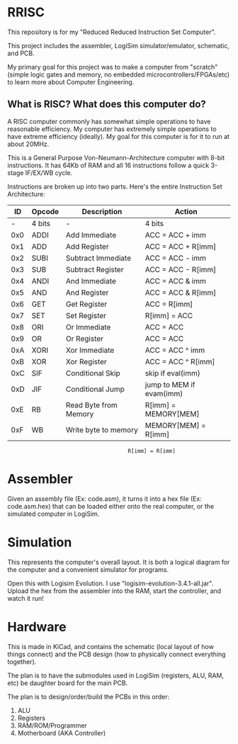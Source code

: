 # RRISC
This repository is for my "Reduced Reduced Instruction Set Computer".

This project includes the assembler, LogiSim simulator/emulator, schematic, and PCB.

My primary goal for this project was to make a computer from "scratch" (simple logic gates and memory, no embedded microcontrollers/FPGAs/etc) to learn more about Computer Engineering.

## What is RISC? What does this computer do? 

A RISC computer commonly has somewhat simple operations to have reasonable efficiency. My computer has extremely simple operations to have extreme efficiency (ideally). My goal for this computer is for it to run at about 20MHz.

This is a General Purpose Von-Neumann-Architecture computer with 8-bit instructions. It has 64Kb of RAM and all 16 instructions follow a quick 3-stage IF/EX/WB cycle.

Instructions are broken up into two parts. Here's the entire Instruction Set Architecture:

 ID | Opcode  |  Description          |  Action
----|---------|-----------------------|-------------------------
 -  | 4 bits  | -                     | 4 bits
0x0 | ADDI    | Add Immediate         | ACC = ACC + imm
0x1 | ADD     | Add Register          | ACC = ACC + R\[imm\]
0x2 | SUBI    | Subtract Immediate    | ACC = ACC - imm
0x3 | SUB     | Subtract Register     | ACC = ACC - R\[imm\]
0x4 | ANDI    | And Immediate         | ACC = ACC & imm
0x5 | AND     | And Register          | ACC = ACC & R\[imm\]
0x6 | GET     | Get Register          | ACC = R\[imm\]
0x7 | SET     | Set Register          | R\[imm\] = ACC
0x8 | ORI     | Or Immediate          | ACC = ACC | imm
0x9 | OR      | Or Register           | ACC = ACC | R\[imm\]
0xA | XORI    | Xor Immediate         | ACC = ACC ^ imm
0xB | XOR     | Xor Register          | ACC = ACC ^ R\[imm\]
0xC | SIF     | Conditional Skip      | skip if eval(imm)
0xD | JIF     | Conditional Jump      | jump to MEM if evam(imm)
0xE | RB      | Read Byte from Memory | R\[imm\] = MEMORY\[MEM\]
0xF | WB      | Write byte to memory  | MEMORY\[MEM\] = R\[imm\]
                                          R[imm] = R[imm]

# Assembler

Given an assembly file (Ex: code.asm), it turns it into a hex file (Ex: code.asm.hex) that can be loaded either onto the real computer, or the simulated computer in LogiSim.

# Simulation

This represents the computer's overall layout. It is both a logical diagram for the computer and a convenient simulator for programs.

Open this with Logisim Evolution. I use "logisim-evolution-3.4.1-all.jar". Upload the hex from the assembler into the RAM, start the controller, and watch it run!

# Hardware

This is made in KiCad, and contains the schematic (local layout of how things connect) and the PCB design (how to physically connect everything together).

The plan is to have the submodules used in LogiSim (registers, ALU, RAM, etc) be daughter board for the main PCB.

The plan is to design/order/build the PCBs in this order:
1. ALU
2. Registers
3. RAM/ROM/Programmer
4. Motherboard (AKA Controller)